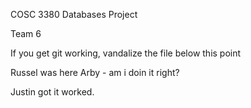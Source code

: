 COSC 3380 Databases Project

Team 6

If you get git working, vandalize the file below this point

Russel was here
Arby - am i doin it right?

Justin got it worked. 